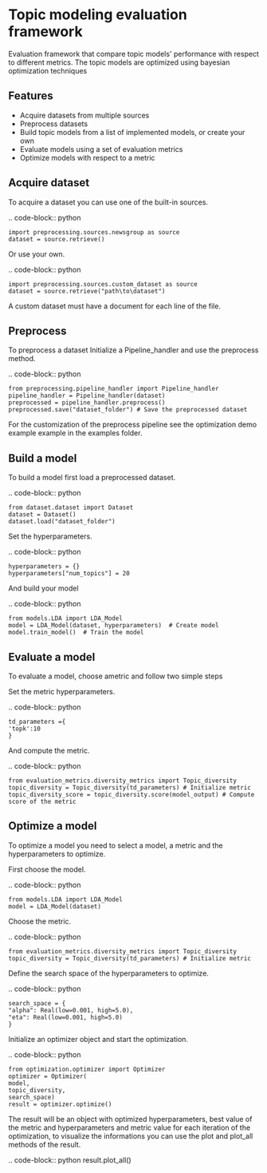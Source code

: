 # Topic modeling evaluation framework


Evaluation framework that compare topic models' performance with respect to different metrics. The topic models are optimized using bayesian optimization techniques

Features
--------

* Acquire datasets from multiple sources
* Preprocess datasets
* Build topic models from a list of implemented  models, or create your own
* Evaluate models using a set of evaluation metrics
* Optimize models with respect to a metric

Acquire dataset
---------------

To acquire a dataset you can use one of the built-in sources.

.. code-block:: python

    import preprocessing.sources.newsgroup as source
    dataset = source.retrieve()

Or use your own.

.. code-block:: python

    import preprocessing.sources.custom_dataset as source
    dataset = source.retrieve("path\to\dataset")

A custom dataset must have a document for each line of the file.

Preprocess
----------

To preprocess a dataset Initialize a Pipeline_handler and use the preprocess method.

.. code-block:: python

    from preprocessing.pipeline_handler import Pipeline_handler
    pipeline_handler = Pipeline_handler(dataset)
    preprocessed = pipeline_handler.preprocess()
    preprocessed.save("dataset_folder") # Save the preprocessed dataset

For the customization of the preprocess pipeline see the optimization demo example example in the examples folder.

Build a model
-------------

To build a model first load a preprocessed dataset.

.. code-block:: python

    from dataset.dataset import Dataset
    dataset = Dataset()
    dataset.load("dataset_folder")

Set the hyperparameters.

.. code-block:: python
    
    hyperparameters = {}
    hyperparameters["num_topics"] = 20

And build your model

.. code-block:: python

    from models.LDA import LDA_Model
    model = LDA_Model(dataset, hyperparameters)  # Create model
    model.train_model()  # Train the model

Evaluate a model
----------------

To evaluate a model, choose ametric and follow two simple steps

Set the metric hyperparameters.

.. code-block:: python
    
    td_parameters ={
    'topk':10
    }

And compute the metric.

.. code-block:: python

    from evaluation_metrics.diversity_metrics import Topic_diversity
    topic_diversity = Topic_diversity(td_parameters) # Initialize metric
    topic_diversity_score = topic_diversity.score(model_output) # Compute score of the metric
    
Optimize a model
----------------

To optimize a model you need to select a model, a metric and the hyperparameters to optimize.

First choose the model.

.. code-block:: python

    from models.LDA import LDA_Model
    model = LDA_Model(dataset)

Choose the metric.

.. code-block:: python
    
    from evaluation_metrics.diversity_metrics import Topic_diversity
    topic_diversity = Topic_diversity(td_parameters) # Initialize metric

Define the search space of the hyperparameters to optimize.

.. code-block:: python

    search_space = {
    "alpha": Real(low=0.001, high=5.0),
    "eta": Real(low=0.001, high=5.0)
    }
    
Initialize an optimizer object and start the optimization.

.. code-block:: python

    from optimization.optimizer import Optimizer
    optimizer = Optimizer(
    model,
    topic_diversity,
    search_space)
    result = optimizer.optimize()
    
The result will be an object with optimized hyperparameters, best value of the metric and hyperparameters and metric value for each iteration of the optimization, to visualize the informations you can use the plot and plot_all methods of the result.

.. code-block:: python
    result.plot_all()
